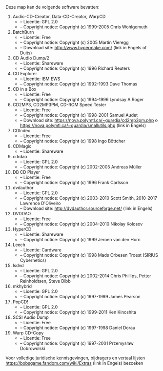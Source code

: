 ﻿Deze map kan de volgende software bevatten:

1. Audio-CD-Creator, Data-CD-Creator, WarpCD
   - – Licentie: GPL 2.0
   - – Copyright notice: Copyright (c) 1999-2005 Chris Wohlgemuth
2. BatchBurn
   - – Licentie: Free
   - – Copyright notice: Copyright (c) 2005 Martin Vieregg
   - – Download site: http://www.hypermake.com/ (link in Engels of Duits)
3. CD Audio Dump/2
   - – Licentie: Shareware
   - – Copyright notice: Copyright (c) 1996 Richard Reuters
4. CD Explorer
   - – Licentie: IBM EWS
   - – Copyright notice: Copyright (c) 1992-1993 Dave Thomas
5. CD in a Box
   - – Licentie: Free
   - – Copyright notice: Copyright (c) 1994-1996 Lyndsay A Roger
6. CD2MP3, CD2MP3PM, CD-ROM Speed Tester
   - – Licentie: Free
   - – Copyright notice: Copyright (c) 1998-2001 Samuel Audet
   - – Download site: https://nova.polymtl.ca/~guardia/cd2mp3pm.php o https://nova.polymtl.ca/~guardia/smallutils.php (link in Engels)
7. CDIndex
   - – Licentie: Free
   - – Copyright notice: Copyright (c) 1998 Ingo Böttcher
8. CDMagic
   - – Licentie: Shareware
9. cdrdao
   - – Licentie: GPL 2.0
   - – Copyright notice: Copyright (c) 2002-2005 Andreas Müller
10. DB CD Player
    - – Licentie: Free
    - – Copyright notice: Copyright (c) 1996 Frank Carlsson
11. dvdauthor
    - – Licentie: GPL 2.0
    - – Copyright notice: Copyright (c) 2003-2010 Scott Smith, 2010-2017 Lawrence D'Oliveiro
    - – Download site: http://dvdauthor.sourceforge.net/ (link in Engels)
12. DVDDAO
    - – Licentie: Free
    - – Copyright notice: Copyright (c) 2004-2010 Nikolay Kolosov
13. HyperCD
    - – Licentie: Shareware
    - – Copyright notice: Copyright (c) 1999 Jeroen van den Horn
14. Leech
    - – Licentie: Cardware
    - – Copyright notice: Copyright (c) 1998 Mads Orbesen Troest (SIRIUS Cybernetics)
15. lsdvd
    - – Licentie: GPL 2.0
    - – Copyright notice: Copyright (c) 2002-2014 Chris Phillips, Petter Reinholdtsen, Steve Dibb
16. mkhybrid 
    - – Licentie: GPL 2.0
    - – Copyright notice: Copyright (c) 1997-1999 James Pearson
16. PopCD!
    - – Licentie: GPL 2.0
    - – Copyright notice: Copyright (c) 1999-2011 Ken Kinoshita
17. SCSI Audio Dump
    - – Licentie: Free
    - – Copyright notice: Copyright (c) 1997-1998 Daniel Dorau
18. Warp CD-Copy
    - – Licentie: Free
    - – Copyright notice: Copyright (c) 1997-2001 Przemysław Dobrowolski

Voor volledige juridische kennisgevingen, bijdragers en vertaal lijsten https://bobsgame.fandom.com/wiki/Extras (link in Engels) bezoeken
